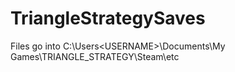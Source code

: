 # TriangleStrategySaves
Files go into 
C:\Users\<USERNAME>\Documents\My Games\TRIANGLE_STRATEGY\Steam\etc
